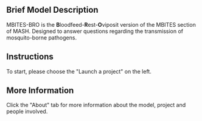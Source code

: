 ## Brief Model Description

MBITES-BRO is the <b>B</b>loodfeed-<b>R</b>est-<b>O</b>viposit version of the MBITES section of MASH. Designed to answer questions regarding the transmission of mosquito-borne pathogens.

## Instructions

To start, please choose the "Launch a project" on the left.

## More Information

Click the "About" tab for more information about the model, project and people involved.

